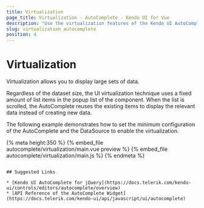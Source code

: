 ```yaml
---
title: Virtualization
page_title: Virtualization - AutoComplete - Kendo UI for Vue
description: "Use the virtualization features of the Kendo UI AutoComplete wrapper for Vue which allow you to handle large datasets."
slug: virtualization_autocomplete
position: 4
---
```


# Virtualization

Virtualization allows you to display large sets of data.

Regardless of the dataset size, the UI virtualization technique uses a fixed amount of list items in the popup list of the component. When the list is scrolled, the AutoComplete reuses the existing items to display the relevant data instead of creating new data.

The following example demonstrates how to set the minimum configuration of the AutoComplete and the DataSource to enable the virtualization.

{% meta height:350 %}
{% embed_file autocomplete/virtualization/main.vue preview %}
{% embed_file autocomplete/virtualization/main.js %}
{% endmeta %}
```

## Suggested Links

* [Kendo UI AutoComplete for jQuery](https://docs.telerik.com/kendo-ui/controls/editors/autocomplete/overview)
* [API Reference of the AutoComplete Widget](https://docs.telerik.com/kendo-ui/api/javascript/ui/autocomplete)

